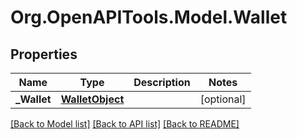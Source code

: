 
# Org.OpenAPITools.Model.Wallet

## Properties

Name | Type | Description | Notes
------------ | ------------- | ------------- | -------------
**_Wallet** | [**WalletObject**](WalletObject.md) |  | [optional] 

[[Back to Model list]](../README.md#documentation-for-models)
[[Back to API list]](../README.md#documentation-for-api-endpoints)
[[Back to README]](../README.md)

